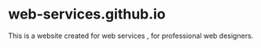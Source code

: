# web-services.github.io

This is a website created for web services , for professional web designers.
